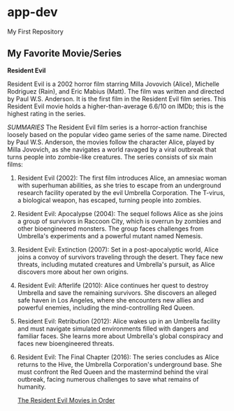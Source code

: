 # app-dev
My First Repository

## My Favorite Movie/Series
**Resident Evil**

  Resident Evil is a 2002 horror film starring Milla Jovovich (Alice), Michelle Rodriguez (Rain), and Eric Mabius (Matt). The film was written and directed by Paul W.S. Anderson. It is the first film in the Resident Evil film series. This Resident Evil movie holds a higher-than-average 6.6/10 on IMDb; this is the highest rating in the series.

*SUMMARIES*
  The Resident Evil film series is a horror-action franchise loosely based on the popular video game series of the same name. Directed by Paul W.S. Anderson, the movies follow the character Alice, played by Milla Jovovich, as she navigates a world ravaged by a viral outbreak that turns people into zombie-like creatures. The series consists of six main films:

1. Resident Evil (2002): The first film introduces Alice, an amnesiac woman with superhuman abilities, as she tries to escape from an underground research facility operated by the evil Umbrella Corporation. The T-virus, a biological weapon, has escaped, turning people into zombies.

2. Resident Evil: Apocalypse (2004): The sequel follows Alice as she joins a group of survivors in Raccoon City, which is overrun by zombies and other bioengineered monsters. The group faces challenges from Umbrella's experiments and a powerful mutant named Nemesis.

3. Resident Evil: Extinction (2007): Set in a post-apocalyptic world, Alice joins a convoy of survivors traveling through the desert. They face new threats, including mutated creatures and Umbrella's pursuit, as Alice discovers more about her own origins.

4. Resident Evil: Afterlife (2010): Alice continues her quest to destroy Umbrella and save the remaining survivors. She discovers an alleged safe haven in Los Angeles, where she encounters new allies and powerful enemies, including the mind-controlling Red Queen.

5. Resident Evil: Retribution (2012): Alice wakes up in an Umbrella facility and must navigate simulated environments filled with dangers and familiar faces. She learns more about Umbrella's global conspiracy and faces new bioengineered threats.

6. Resident Evil: The Final Chapter (2016): The series concludes as Alice returns to the Hive, the Umbrella Corporation's underground base. She must confront the Red Queen and the mastermind behind the viral outbreak, facing numerous challenges to save what remains of humanity.


   [The Resident Evil Movies in Order](https://rb.gy/eq43jz)

